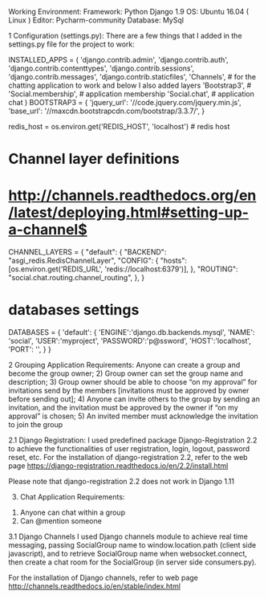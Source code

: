 Working Environment: 
Framework: Python Django 1.9
OS: Ubuntu 16.04  ( Linux )
Editor: Pycharm-community
Database: MySql

1 Configuration (settings.py): 
There are a few things that I added in the settings.py file for the project to work: 

 INSTALLED_APPS = (
    'django.contrib.admin',
    'django.contrib.auth',
    'django.contrib.contenttypes',
    'django.contrib.sessions',
    'django.contrib.messages',
    'django.contrib.staticfiles',
    'Channels',               # for the chatting application to work and below I also added layers
    'Bootstrap3',              # 
    'Social.membership',    # application membership
    'Social.chat',                 # application chat
)
BOOTSTRAP3 = {
    'jquery_url': '//code.jquery.com/jquery.min.js',
    'base_url': '//maxcdn.bootstrapcdn.com/bootstrap/3.3.7/',
}

redis_host = os.environ.get('REDIS_HOST', 'localhost')             # redis host
# Channel layer definitions
# http://channels.readthedocs.org/en/latest/deploying.html#setting-up-a-channel$
CHANNEL_LAYERS = {
    "default": {
        "BACKEND": "asgi_redis.RedisChannelLayer",
        "CONFIG": {
            "hosts": [os.environ.get('REDIS_URL', 'redis://localhost:6379')],
        },
        "ROUTING": "social.chat.routing.channel_routing",
    },
}
# databases settings
DATABASES = {
    'default': {
        'ENGINE':'django.db.backends.mysql',
	    'NAME': 'social',
	    'USER':'myproject',
	    'PASSWORD':'p@ssword',
	    'HOST':'localhost',
	    'PORT': '',
    }
}




2 Grouping Application
Requirements: 
Anyone can create a group and become the group owner;
      2)  Group owner can set the group name and description;
      3) Group owner should be able to choose “on my approval” for invitations send by the     members [invitations must be approved by owner before sending out];
     4) Anyone can invite others to the group by sending an invitation, and the invitation must be    approved by the owner if “on my approval” is chosen;
      5) An invited member must acknowledge the invitation to join the group

2.1 Django Registration: 
I used predefined package Django-Registration 2.2 to achieve the functionalities of user registration, login, logout, password reset, etc. For the installation of django-registration 2.2, refer to the web page https://django-registration.readthedocs.io/en/2.2/install.html

Please note that django-registration 2.2 does not work in Django 1.11

3. Chat Application
Requirements: 
1) Anyone can chat within a group
2) Can @mention someone

3.1 Django Channels
I used Django channels module to achieve real time messaging, passing SocialGroup name to window.location.path (client side javascript), and to retrieve SocialGroup name when websocket.connect, then create a chat room for the SocialGroup (in server side consumers.py).  

For the installation of Django channels, refer to web page http://channels.readthedocs.io/en/stable/index.html
